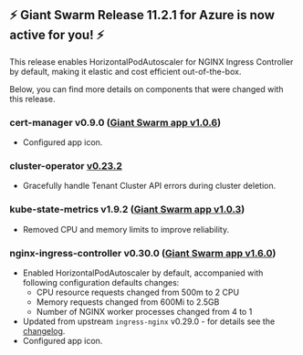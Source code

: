 ## :zap: Giant Swarm Release 11.2.1 for Azure is now active for you! :zap:

This release enables HorizontalPodAutoscaler for NGINX Ingress Controller by default, making it elastic and cost efficient out-of-the-box.

Below, you can find more details on components that were changed with this release.

### cert-manager v0.9.0 ([Giant Swarm app v1.0.6](https://github.com/giantswarm/cert-manager-app/blob/master/CHANGELOG.md#v106-2020-02-28))

- Configured app icon.

### cluster-operator [v0.23.2](https://github.com/giantswarm/cluster-operator/releases/tag/v0.23.2)

- Gracefully handle Tenant Cluster API errors during cluster deletion.

### kube-state-metrics v1.9.2 ([Giant Swarm app v1.0.3](https://github.com/giantswarm/kube-state-metrics-app/blob/master/CHANGELOG.md#v103))

- Removed CPU and memory limits to improve reliability.

### nginx-ingress-controller v0.30.0 ([Giant Swarm app v1.6.0](https://github.com/giantswarm/nginx-ingress-controller-app/blob/master/CHANGELOG.md#v160-2020-02-28))

- Enabled HorizontalPodAutoscaler by default, accompanied with following configuration defaults changes:
  - CPU resource requests changed from 500m to 2 CPU
  - Memory requests changed from 600Mi to 2.5GB
  - Number of NGINX worker processes changed from 4 to 1
- Updated from upstream `ingress-nginx` v0.29.0 - for details see the [changelog](https://github.com/kubernetes/ingress-nginx/releases/tag/nginx-0.30.0).
- Configured app icon.
